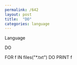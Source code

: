 ```yaml
---
permalink: /642
layout: post
title:  "DO"
categories: language
---
```

Language

DO

FOR f IN files("*.txt") DO PRINT f

